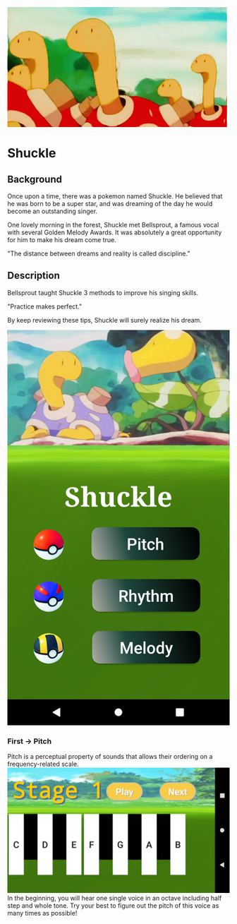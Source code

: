 ![image](https://github.com/percy0525/Shuckle-master/blob/master/ReadPIC/shuckle3.gif)
# Shuckle
## Background
Once upon a time, there was a pokemon named Shuckle. He believed that he was born to be a super star, and was dreaming of the day he would become an outstanding singer. 

One lovely morning in the forest, Shuckle met Bellsprout, a famous vocal with several Golden Melody Awards. It was absolutely a great opportunity for him to make his dream come true.

"The distance between dreams and reality is called discipline."

## Description
Bellsprout taught Shuckle 3 methods to improve his singing skills. 

"Practice makes perfect." 

By keep reviewing these tips, Shuckle will surely realize his dream.


![image](https://github.com/percy0525/Shuckle-master/blob/master/ReadPIC/Main.png)
### First -> Pitch
Pitch is a perceptual property of sounds that allows their ordering on a frequency-related scale. 
![image](https://github.com/percy0525/Shuckle-master/blob/master/ReadPIC/Single0.png)
In the beginning, you will hear one single voice in an octave including half step and whole tone. Try your best to figure out the pitch of this voice as many times as possible!
